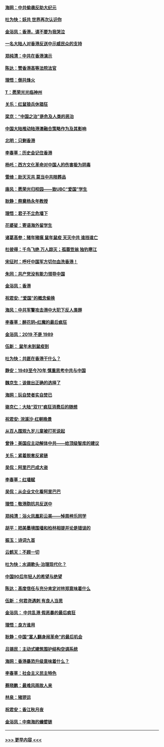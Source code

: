 #### [海网：中共偷袭反助大纪元](../pages/nsc993/n11673515.md?t=11230544) 
#### [吐为快：妖共 世界再次认识你](../pages/nsc993/n11673506.md?t=11230544) 
#### [金浴凤：香港，请不要为我哭泣](../pages/nsc993/n11673248.md?t=11230544) 
#### [一名大陆人对香港反送中示威民众的支持](../pages/nsc993/n11672615.md?t=11230544) 
#### [郑纯清：中共在香港演示](../pages/nsc993/n11670539.md?t=11230544) 
#### [陈达：赞香港高等法院法官](../pages/nsc993/n11669542.md?t=11230544) 
#### [理悟：倒共烽火](../pages/nsc993/n11668844.md?t=11230544) 
#### [T：愿荣光光临神州](../pages/nsc993/n11668421.md?t=11230544) 
#### [关乐：红鼠狼兵休猖狂](../pages/nsc993/n11668378.md?t=11230544) 
#### [梁京：“中国之治”是危及人类的恶治](../pages/nsc993/n11668328.md?t=11230544) 
#### [中国大陆推动陆港澳融合策略作为及其影响](../pages/nsc993/n11668157.md?t=11230544) 
#### [北明：只剩香港](../pages/nsc993/n11668002.md?t=11230544) 
#### [李春草：历史会记住香港](../pages/nsc993/n11667927.md?t=11230544) 
#### [杨吒：西方文化革命对中国人的伤害极为阴毒](../pages/nsc993/n11664521.md?t=11230544) 
#### [雪绮：助天灭共 莫当中共陪葬品](../pages/nsc993/n11662650.md?t=11230544) 
#### [唐风：愿荣光归校园——致UBC“爱国”学生](../pages/nsc993/n11662194.md?t=11230544) 
#### [耿静：祭奠杨永年教授](../pages/nsc993/n11662514.md?t=11230544) 
#### [理悟：君子不立危墙下](../pages/nsc993/n11662172.md?t=11230544) 
#### [花婆娑：寄语海外留学生](../pages/nsc993/n11662121.md?t=11230544) 
#### [诸葛高参：猪年猪瘟 鼠年鼠疫 天灭中共 谁挡谁亡](../pages/nsc993/n11661980.md?t=11230544) 
#### [杜彼得：千鸟飞绝 万人踪灭；孤蓑笠翁 独钓寒江](../pages/nsc993/n11661170.md?t=11230544) 
#### [宋征时：呼吁中国军方切勿血洗香港！](../pages/nsc993/n11415318.md?t=11230544) 
#### [朱同：共产党没有能力领导中国](../pages/nsc993/n11660421.md?t=11230544) 
#### [金浴凤：香港](../pages/nsc993/n11660419.md?t=11230544) 
#### [祝君安: “爱国”的概念偷换](../pages/nsc993/n11659706.md?t=11230544) 
#### [海风：中共军警攻击港中大犯下反人类罪](../pages/nsc993/n11659632.md?t=11230544) 
#### [李春草：醉花阴•红魔的最后疯狂](../pages/nsc993/n11659287.md?t=11230544) 
#### [金浴凤：2019 不是 1989](../pages/nsc993/n11657663.md?t=11230544) 
#### [伍新： 鼠年未到鼠疫到](../pages/nsc993/n11655098.md?t=11230544) 
#### [吐为快：共匪在香港干什么？](../pages/nsc993/n11654891.md?t=11230544) 
#### [静安：1949至今70年 慎重思考中共与中国](../pages/nsc993/n11651244.md?t=11230544) 
#### [魏京生：该做出正确的选择了](../pages/nsc993/n11653084.md?t=11230544) 
#### [海网：玩自焚者实自焚已](../pages/nsc993/n11652423.md?t=11230544) 
#### [骆克仁：大陆“双11”疯狂消费后的随想](../pages/nsc993/n11652305.md?t=11230544) 
#### [祝君安: 浣溪沙·红朝晚景](../pages/nsc993/n11652258.md?t=11230544) 
#### [从百人围观九岁儿童被打死说起](../pages/nsc993/n11651030.md?t=11230544) 
#### [曾铮：美国应主动解体中共——给顶级智库的建议](../pages/nsc993/n11649888.md?t=11230544) 
#### [关乐：紧着脱套反紧链](../pages/nsc993/n11649069.md?t=11230544) 
#### [吴侃：阿里巴巴成大盗](../pages/nsc993/n11645523.md?t=11230544) 
#### [李春草：红墙赋](../pages/nsc993/n11646389.md?t=11230544) 
#### [吴侃：从企业文化看阿里巴巴](../pages/nsc993/n11645476.md?t=11230544) 
#### [理悟：敬港胞抗共反送中](../pages/nsc993/n11645466.md?t=11230544) 
#### [郑纯清：浴火凤凰彩云美——悼周梓乐同学](../pages/nsc993/n11645155.md?t=11230544) 
#### [胡平：把美墨境围墙和柏林相提并论是错误的](../pages/nsc993/n11645134.md?t=11230544) 
#### [振玉：诗词九首](../pages/nsc993/n11644081.md?t=11230544) 
#### [云鹤天：不顾一切](../pages/nsc993/n11643508.md?t=11230544) 
#### [吐为快：水调歌头·治理现代化？](../pages/nsc993/n11643485.md?t=11230544) 
#### [中国90后年轻人的希望与绝望](../pages/nsc993/n11642317.md?t=11230544) 
#### [陈达：高度信任与充分肯定对林郑意味着什么](../pages/nsc993/n11641441.md?t=11230544) 
#### [伍新 ：何君尧遇刺 有良人当思](../pages/nsc993/n11641503.md?t=11230544) 
#### [金浴凤： 中共乱港  假恶暴的最后疯狂](../pages/nsc993/n11641495.md?t=11230544) 
#### [理悟：良方谁用](../pages/nsc993/n11641463.md?t=11230544) 
#### [耿静：中国“富人翻身闹革命”的最后机会](../pages/nsc993/n11640655.md?t=11230544) 
#### [吕锡民：主动式建筑围护结构空调系统](../pages/nsc993/n11640168.md?t=11230544) 
#### [海网：香港暴恐升级意味着什么？](../pages/nsc993/n11635904.md?t=11230544) 
#### [李春草：社会主义民主特色](../pages/nsc993/n11634657.md?t=11230544) 
#### [蔡晓鹏：最难风雨故人来](../pages/nsc993/n11633145.md?t=11230544) 
#### [林泉：猪猡运](../pages/nsc993/n11631469.md?t=11230544) 
#### [祝君安：香江秋月夜](../pages/nsc993/n11631440.md?t=11230544) 
#### [金浴凤：中南海的蟾嬖链](../pages/nsc993/n11631290.md?t=11230544) 

----
#### [ >>> 更早内容 <<< ](../indexes/nsc993-earlier.md)
